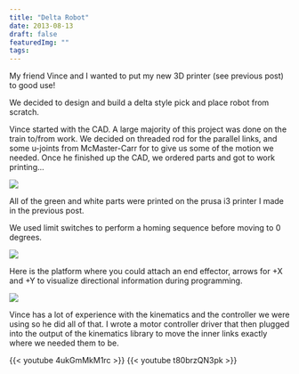 ```yaml
---
title: "Delta Robot"
date: 2013-08-13
draft: false
featuredImg: ""
tags: 
---
```


My friend Vince and I wanted to put my new 3D printer (see previous post) to good use!

We decided to design and build a delta style pick and place robot from scratch.

Vince started with the CAD. A large majority of this project was done on the train to/from work. We decided on threaded rod for the parallel links, and some u-joints from McMaster-Carr for to give us some of the motion we needed. Once he finished up the CAD, we ordered parts and got to work printing...

![](/deltarobot/delta3.jpg)

All of the green and white parts were printed on the prusa i3 printer I made in the previous post.

We used limit switches to perform a homing sequence before moving to 0 degrees.

![](/deltarobot/delta1.jpg)

Here is the platform where you could attach an end effector, arrows for +X and +Y to visualize directional information during programming.

![](/deltarobot/delta2.jpg)

Vince has a lot of experience with the kinematics and the controller we were using so he did all of that. I wrote a motor controller driver that then plugged into the output of the kinematics library to move the inner links exactly where we needed them to be.

{{< youtube 4ukGmMkM1rc >}}
{{< youtube t80brzQN3pk >}}
